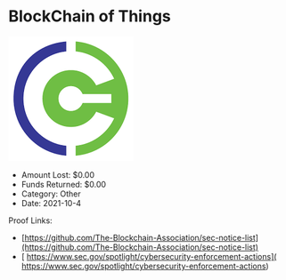 # BlockChain of Things
![BlockChain of Things](/rektimages/BlockChain-of-Things.png)
- Amount Lost: $0.00
- Funds Returned: $0.00
- Category: Other
- Date: 2021-10-4



Proof Links:
- [https://github.com/The-Blockchain-Association/sec-notice-list](https://github.com/The-Blockchain-Association/sec-notice-list)
- [ https://www.sec.gov/spotlight/cybersecurity-enforcement-actions]( https://www.sec.gov/spotlight/cybersecurity-enforcement-actions)


